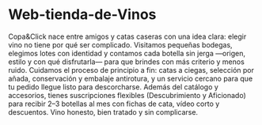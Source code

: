 # Web-tienda-de-Vinos

Copa&Click nace entre amigos y catas caseras con una idea clara: elegir vino no tiene por qué ser complicado. Visitamos pequeñas bodegas, elegimos lotes con identidad y contamos cada botella sin jerga —origen, estilo y con qué disfrutarla— para que brindes con más criterio y menos ruido. Cuidamos el proceso de principio a fin: catas a ciegas, selección por añada, conservación y embalaje antirotura, y un servicio cercano para que tu pedido llegue listo para descorcharse. Además del catálogo y accesorios, tienes suscripciones flexibles (Descubrimiento y Aficionado) para recibir 2–3 botellas al mes con fichas de cata, vídeo corto y descuentos. Vino honesto, bien tratado y sin complicarse.

